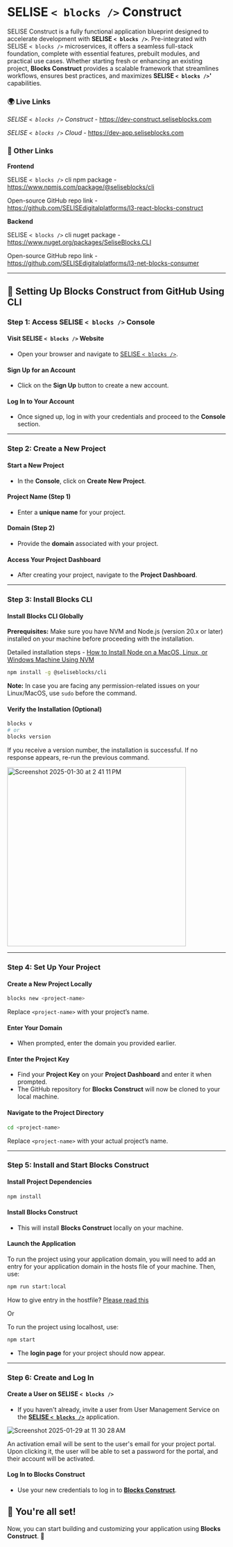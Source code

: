 # SELISE `< blocks />` Construct

SELISE <blocks/> Construct is a fully functional application blueprint designed to accelerate development with **SELISE `< blocks />`**. Pre-integrated with SELISE `< blocks />` microservices, it offers a seamless full-stack foundation, complete with essential features, prebuilt modules, and practical use cases. Whether starting fresh or enhancing an existing project, **Blocks Construct** provides a scalable framework that streamlines workflows, ensures best practices, and maximizes **SELISE `< blocks />`'** capabilities.


### 🌍 Live Links  

*SELISE `< blocks />` Construct* - https://dev-construct.seliseblocks.com 

*SELISE `< blocks />` Cloud* - https://dev-app.seliseblocks.com

### 🔗 Other Links  

**Frontend**

SELISE `< blocks />` cli npm package - https://www.npmjs.com/package/@seliseblocks/cli

Open-source GitHub repo link - https://github.com/SELISEdigitalplatforms/l3-react-blocks-construct

**Backend**

SELISE `< blocks />` cli nuget package - https://www.nuget.org/packages/SeliseBlocks.CLI

Open-source GitHub repo link - https://github.com/SELISEdigitalplatforms/l3-net-blocks-consumer

---








## 📌 Setting Up Blocks Construct from GitHub Using CLI


### Step 1: Access SELISE `< blocks />` Console

#### Visit SELISE `< blocks />` Website

- Open your browser and navigate to [SELISE `< blocks />`](https://dev-app.seliseblocks.com/).

#### Sign Up for an Account

- Click on the **Sign Up** button to create a new account.

#### Log In to Your Account

- Once signed up, log in with your credentials and proceed to the **Console** section.

---

### Step 2: Create a New Project

#### Start a New Project

- In the **Console**, click on **Create New Project**.

#### Project Name (Step 1)

- Enter a **unique name** for your project.

#### Domain (Step 2)

- Provide the **domain** associated with your project.

#### Access Your Project Dashboard

- After creating your project, navigate to the **Project Dashboard**.

---

### Step 3: Install Blocks CLI

#### Install Blocks CLI Globally

**Prerequisites:** Make sure you have NVM and Node.js (version 20.x or later) installed on your machine before proceeding with the installation. 

Detailed installation steps - [How to Install Node on a MacOS, Linux, or Windows Machine Using NVM](https://www.freecodecamp.org/news/how-to-install-node-in-your-machines-macos-linux-windows/)

```sh
npm install -g @seliseblocks/cli
```
**Note:** In case you are facing any permission-related issues on your Linux/MacOS, use `sudo` before the command.

#### Verify the Installation (Optional)

```sh
blocks v
# or
blocks version
```

If you receive a version number, the installation is successful. If no response appears, re-run the previous command.

<img width="412" alt="Screenshot 2025-01-30 at 2 41 11 PM" src="https://github.com/user-attachments/assets/2a63c73e-e3a1-4138-9c5c-3579a1a48062" />



---

### Step 4: Set Up Your Project

#### Create a New Project Locally

```sh
blocks new <project-name>
```

Replace `<project-name>` with your project’s name.

#### Enter Your Domain

- When prompted, enter the domain you provided earlier.

#### Enter the Project Key

- Find your **Project Key** on your **Project Dashboard** and enter it when prompted.
- The GitHub repository for **Blocks Construct** will now be cloned to your local machine.

#### Navigate to the Project Directory

```sh
cd <project-name>
```

Replace `<project-name>` with your actual project’s name.

---

### Step 5: Install and Start Blocks Construct

#### Install Project Dependencies

```sh
npm install
```

#### Install Blocks Construct

- This will install **Blocks Construct** locally on your machine.

#### Launch the Application

To run the project using your application domain, you will need to add an entry for your application domain in the hosts file of your machine. Then, use:

```sh
npm run start:local
```
How to give entry in the hostfile? [Please read this](https://www.manageengine.com/network-monitoring/how-to/how-to-add-static-entry.html)

Or 

To run the project using localhost, use:

```sh
npm start
```

- The **login page** for your project should now appear.

---

### Step 6: Create and Log In

#### Create a User on SELISE `< blocks />`

- If you haven't already, invite a user from User Management Service on the [**SELISE `< blocks />`**](https://dev-app.seliseblocks.com/) application.

![Screenshot 2025-01-29 at 11 30 28 AM](https://github.com/user-attachments/assets/96185c96-a2e3-4502-8124-29a18f0ad30b)

An activation email will be sent to the user's email for your project portal. Upon clicking it, the user will be able to set a password for the portal, and their account will be activated.

#### Log In to Blocks Construct

- Use your new credentials to log in to [**Blocks Construct**](https://dev-construct.seliseblocks.com).




## 🎯 You're all set!

Now, you can start building and customizing your application using **Blocks Construct**. 🚀

